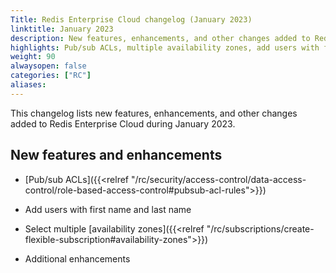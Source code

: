 ```yaml
---
Title: Redis Enterprise Cloud changelog (January 2023)
linktitle: January 2023
description: New features, enhancements, and other changes added to Redis Enterprise Cloud during January 2023.
highlights: Pub/sub ACLs, multiple availability zones, add users with first and last names
weight: 90
alwaysopen: false
categories: ["RC"]
aliases: 
---
```


This changelog lists new features, enhancements, and other changes added to Redis Enterprise Cloud during January 2023.

## New features and enhancements

- [Pub/sub ACLs]({{<relref "/rc/security/access-control/data-access-control/role-based-access-control#pubsub-acl-rules">}})

- Add users with first name and last name

- Select multiple [availability zones]({{<relref "/rc/subscriptions/create-flexible-subscription#availability-zones">}})

- Additional enhancements
